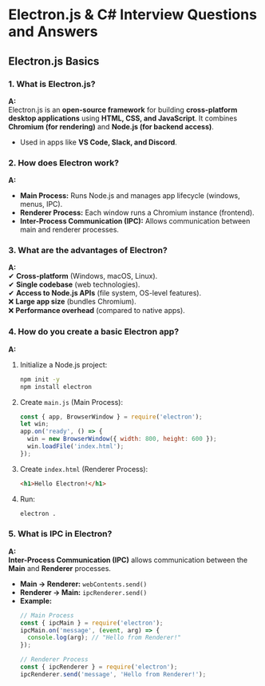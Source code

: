 # **Electron.js & C# Interview Questions and Answers**

## **Electron.js Basics**

### **1. What is Electron.js?**
**A:**  
Electron.js is an **open-source framework** for building **cross-platform desktop applications** using **HTML, CSS, and JavaScript**. It combines **Chromium (for rendering)** and **Node.js (for backend access)**.  
- Used in apps like **VS Code, Slack, and Discord**.

### **2. How does Electron work?**
**A:**  
- **Main Process:** Runs Node.js and manages app lifecycle (windows, menus, IPC).  
- **Renderer Process:** Each window runs a Chromium instance (frontend).  
- **Inter-Process Communication (IPC):** Allows communication between main and renderer processes.

### **3. What are the advantages of Electron?**
**A:**  
✔ **Cross-platform** (Windows, macOS, Linux).  
✔ **Single codebase** (web technologies).  
✔ **Access to Node.js APIs** (file system, OS-level features).  
❌ **Large app size** (bundles Chromium).  
❌ **Performance overhead** (compared to native apps).

### **4. How do you create a basic Electron app?**
**A:**  
1. Initialize a Node.js project:
   ```bash
   npm init -y
   npm install electron
   ```
2. Create `main.js` (Main Process):
   ```js
   const { app, BrowserWindow } = require('electron');
   let win;
   app.on('ready', () => {
     win = new BrowserWindow({ width: 800, height: 600 });
     win.loadFile('index.html');
   });
   ```
3. Create `index.html` (Renderer Process):
   ```html
   <h1>Hello Electron!</h1>
   ```
4. Run:
   ```bash
   electron .
   ```

### **5. What is IPC in Electron?**
**A:**  
**Inter-Process Communication (IPC)** allows communication between the **Main** and **Renderer** processes.  
- **Main → Renderer:** `webContents.send()`  
- **Renderer → Main:** `ipcRenderer.send()`  
- **Example:**  
  ```js
  // Main Process
  const { ipcMain } = require('electron');
  ipcMain.on('message', (event, arg) => {
    console.log(arg); // "Hello from Renderer!"
  });

  // Renderer Process
  const { ipcRenderer } = require('electron');
  ipcRenderer.send('message', 'Hello from Renderer!');
  ```
